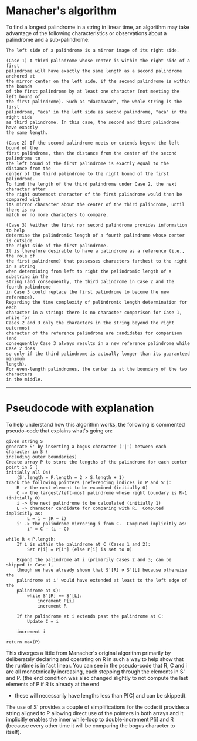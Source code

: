 # Manacher's algorithm

To find a longest palindrome in a string in linear time, an algorithm may take advantage of the following characteristics or observations about a palindrome and a sub-palindrome:

    The left side of a palindrome is a mirror image of its right side.
    
    (Case 1) A third palindrome whose center is within the right side of a first 
    palindrome will have exactly the same length as a second palindrome anchored at 
    the mirror center on the left side, if the second palindrome is within the bounds 
    of the first palindrome by at least one character (not meeting the left bound of 
    the first palindrome). Such as "dacabacad", the whole string is the first 
    palindrome, "aca" in the left side as second palindrome, "aca" in the right side 
    as third palindrome. In this case, the second and third palindrome have exactly 
    the same length.
    
    (Case 2) If the second palindrome meets or extends beyond the left bound of the 
    first palindrome, then the distance from the center of the second palindrome to 
    the left bound of the first palindrome is exactly equal to the distance from the 
    center of the third palindrome to the right bound of the first palindrome.
    To find the length of the third palindrome under Case 2, the next character after 
    the right outermost character of the first palindrome would then be compared with 
    its mirror character about the center of the third palindrome, until there is no 
    match or no more characters to compare.
    
    (Case 3) Neither the first nor second palindrome provides information to help 
    determine the palindromic length of a fourth palindrome whose center is outside 
    the right side of the first palindrome.
    It is therefore desirable to have a palindrome as a reference (i.e., the role of 
    the first palindrome) that possesses characters farthest to the right in a string 
    when determining from left to right the palindromic length of a substring in the 
    string (and consequently, the third palindrome in Case 2 and the fourth palindrome 
    in Case 3 could replace the first palindrome to become the new reference).
    Regarding the time complexity of palindromic length determination for each 
    character in a string: there is no character comparison for Case 1, while for 
    Cases 2 and 3 only the characters in the string beyond the right outermost 
    character of the reference palindrome are candidates for comparison (and 
    consequently Case 3 always results in a new reference palindrome while Case 2 does 
    so only if the third palindrome is actually longer than its guaranteed minimum 
    length).
    For even-length palindromes, the center is at the boundary of the two characters 
    in the middle.

---------------------------------------------------------------------------------------

# Pseudocode with explanation

To help understand how this algorithm works, the following is commented pseudo-code 
that explains what's going on:

    given string S
    generate S' by inserting a bogus character ('|') between each character in S (
    including outer boundaries)
    Create array P to store the lengths of the palindrome for each center point in S (
    initially all 0s)
        (S'.length = P.length = 2 × S.length + 1)
    track the following pointers (referencing indices in P and S'):
        R -> the next element to be examined (initially 0)
        C -> the largest/left-most palindrome whose right boundary is R-1 (initially 0)
        i -> the next palindrome to be calculated (initially 1)
        L -> character candidate for comparing with R.  Computed implicitly as:
            L = i − (R − i)
        i' -> the palindrome mirroring i from C.  Computed implicitly as:
            i' = C − (i − C)
    
    while R < P.length:
        If i is within the palindrome at C (Cases 1 and 2):
            Set P[i] = P[i'] (else P[i] is set to 0)
    
        Expand the palindrome at i (primarily Cases 2 and 3; can be skipped in Case 1, 
        though we have already shown that S'[R] ≠ S'[L] because otherwise the 
        palindrome at i' would have extended at least to the left edge of the 
        palindrome at C):
            while S'[R] == S'[L]:
                increment P[i]
                increment R
    
        If the palindrome at i extends past the palindrome at C:
            Update C = i
    
        increment i
    
    return max(P)

This diverges a little from Manacher's original algorithm primarily by deliberately 
declaring and operating on R in such a way to help show that the runtime is in fact 
linear. You can see in the pseudo-code that R, C and i are all monotonically 
increasing, each stepping through the elements in S' and P. (the end condition was 
also changed slightly to not compute the last elements of P if R is already at the end 
- these will necessarily have lengths less than P[C] and can be skipped).

The use of S' provides a couple of simplifications for the code: it provides a string 
aligned to P allowing direct use of the pointers in both arrays and it implicitly 
enables the inner while-loop to double-increment P[i] and R (because every other time 
it will be comparing the bogus character to itself). 